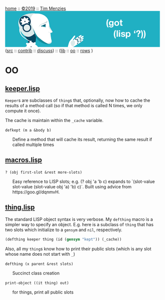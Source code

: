 <a name=top></a>
[home](https://github.com/timm/lisp/blob/master/README.md#top) ::
[&copy;2019](https://github.com/timm/lisp/blob/master/LICENSE.md) ::
[Tim Menzies](http://menzies.us) 
<img width=1 height=20 src="https://github.com/timm/lisp/blob/master/etc/img/FFFFFF.png">
<a href="https://github.com/timm/lisp/blob/master/README.md#top">
<img src="https://raw.githubusercontent.com/timm/lisp/master/etc/img/gotlisp.png" ></a><br>
([src](http://github.com/timm/lisp) ::
[contrib](https://github.com/timm/lisp/blob/master/CONTRIBUTING.md) ::
[discuss](https://github.com/timm/lisp/issues))  ::
([lib](https://github.com/timm/lisp/tree/master/src/lib/README.md#top) ::
[oo](https://github.com/timm/lisp/tree/master/src/oo/README.md#top)  :: 
[rows](https://github.com/timm/lisp/tree/master/src/rows/README.md#top) )

# OO




## [keeper.lisp](keeper.lisp)



`Keeper`s are subclasses of `thing`s that,
optionally, now how to cache the results of a method
call (so if that method is called N times, we only
compute it once). 

The cache is maintain within the `_cache` variable.



`defkept (m a &body b)`

<ul>   
Define a method that will cache its result,
  returning the same result if called multiple times
</ul>


## [macros.lisp](macros.lisp)


`? (obj first-slot &rest more-slots)`

<ul>   
Easy reference to LISP slots; e.g. (? obj 'a 'b c) expands
  to `(slot-value slot-value (slot-value obj 'a) 'b) c)`.
  Built using advice from https://goo.gl/dqnmvH.
</ul>


## [thing.lisp](thing.lisp)



The standard LISP object syntax is very verbose.
My `defthing` macro is a simpler way to specify an object.
E.g. here is a subclass of `thing` that has two slots
which initialize to a `gensym` and `nil`, respectively.

```lisp
(defthing keeper thing (id (gensym "kept")) (_cache))
```

Also, all my `thing`s know how to print their public slots
(which is any slot whose name does not start with `_`)



`defthing (x parent &rest slots)`

<ul>   Succinct class creation
</ul>

`print-object ((it thing) out)`

<ul>   for things, print all public slots
</ul>
